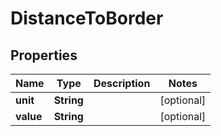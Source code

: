 
# DistanceToBorder

## Properties
Name | Type | Description | Notes
------------ | ------------- | ------------- | -------------
**unit** | **String** |  |  [optional]
**value** | **String** |  |  [optional]



